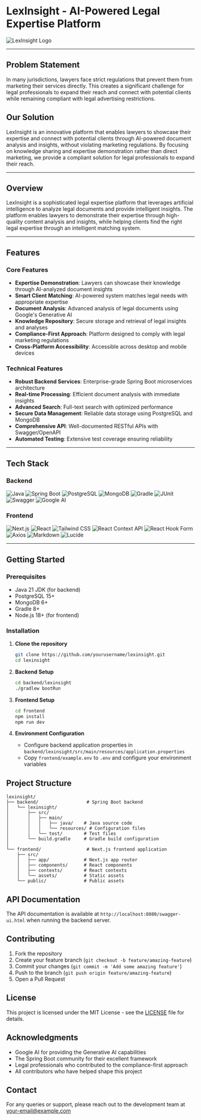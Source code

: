# LexInsight - AI-Powered Legal Expertise Platform  
![LexInsight Logo](frontend/public/logo.png)

---

## Problem Statement  
In many jurisdictions, lawyers face strict regulations that prevent them from marketing their services directly. This creates a significant challenge for legal professionals to expand their reach and connect with potential clients while remaining compliant with legal advertising restrictions.

## Our Solution  
LexInsight is an innovative platform that enables lawyers to showcase their expertise and connect with potential clients through AI-powered document analysis and insights, without violating marketing regulations. By focusing on knowledge sharing and expertise demonstration rather than direct marketing, we provide a compliant solution for legal professionals to expand their reach.

---

## Overview  
LexInsight is a sophisticated legal expertise platform that leverages artificial intelligence to analyze legal documents and provide intelligent insights. The platform enables lawyers to demonstrate their expertise through high-quality content analysis and insights, while helping clients find the right legal expertise through an intelligent matching system.

---

## Features  

### Core Features  
- **Expertise Demonstration**: Lawyers can showcase their knowledge through AI-analyzed document insights  
- **Smart Client Matching**: AI-powered system matches legal needs with appropriate expertise  
- **Document Analysis**: Advanced analysis of legal documents using Google's Generative AI  
- **Knowledge Repository**: Secure storage and retrieval of legal insights and analyses  
- **Compliance-First Approach**: Platform designed to comply with legal marketing regulations  
- **Cross-Platform Accessibility**: Accessible across desktop and mobile devices  

### Technical Features  
- **Robust Backend Services**: Enterprise-grade Spring Boot microservices architecture  
- **Real-time Processing**: Efficient document analysis with immediate insights  
- **Advanced Search**: Full-text search with optimized performance  
- **Secure Data Management**: Reliable data storage using PostgreSQL and MongoDB  
- **Comprehensive API**: Well-documented RESTful APIs with Swagger/OpenAPI  
- **Automated Testing**: Extensive test coverage ensuring reliability  

---

## Tech Stack  

### Backend

![Java](https://img.shields.io/badge/Java-21-blue?logo=java&logoColor=white)
![Spring Boot](https://img.shields.io/badge/Spring%20Boot-3.4.4-success?logo=springboot&logoColor=white)
![PostgreSQL](https://img.shields.io/badge/PostgreSQL-15-blue?logo=postgresql&logoColor=white)
![MongoDB](https://img.shields.io/badge/MongoDB-6-green?logo=mongodb&logoColor=white)
![Gradle](https://img.shields.io/badge/Gradle-8-02303A?logo=gradle&logoColor=white)
![JUnit](https://img.shields.io/badge/JUnit-5-red?logo=java&logoColor=white)
![Swagger](https://img.shields.io/badge/Swagger-API-orange?logo=swagger&logoColor=white)
![Google AI](https://img.shields.io/badge/Google%20Generative%20AI-Enabled-blue?logo=google&logoColor=white)

### Frontend  

![Next.js](https://img.shields.io/badge/Next.js-15.2.4-black?logo=next.js)
![React](https://img.shields.io/badge/React-19-blue?logo=react)
![Tailwind CSS](https://img.shields.io/badge/Tailwind%20CSS-4-blue?logo=tailwindcss)
![React Context API](https://img.shields.io/badge/State%20Management-React%20Context-61DAFB?logo=react)
![React Hook Form](https://img.shields.io/badge/Forms-React%20Hook%20Form-EC5990?logo=reacthookform&logoColor=white)
![Axios](https://img.shields.io/badge/Axios-HTTP%20Client-5A29E4?logo=axios&logoColor=white)
![Markdown](https://img.shields.io/badge/React%20Markdown-Markdown-lightgrey)
![Lucide](https://img.shields.io/badge/Lucide-Icons-blueviolet)

---

## Getting Started  

### Prerequisites  
- Java 21 JDK (for backend)  
- PostgreSQL 15+  
- MongoDB 6+  
- Gradle 8+  
- Node.js 18+ (for frontend)  

### Installation  

1. **Clone the repository**  
   ```bash
   git clone https://github.com/yourusername/lexinsight.git
   cd lexinsight
   ```

2. **Backend Setup**
   ```bash
   cd backend/lexinsight
   ./gradlew bootRun
   ```

3. **Frontend Setup**
   ```bash
   cd frontend
   npm install
   npm run dev
   ```

4. **Environment Configuration**
   - Configure backend application properties in `backend/lexinsight/src/main/resources/application.properties`
   - Copy `frontend/example.env` to `.env` and configure your environment variables

## Project Structure

```
lexinsight/
├── backend/                  # Spring Boot backend
│   └── lexinsight/
│       ├── src/
│       │   ├── main/
│       │   │   ├── java/    # Java source code
│       │   │   └── resources/ # Configuration files
│       │   └── test/        # Test files
│       └── build.gradle     # Gradle build configuration
│
└── frontend/                 # Next.js frontend application
    ├── src/
    │   ├── app/             # Next.js app router
    │   ├── components/      # React components
    │   ├── contexts/        # React contexts
    │   └── assets/          # Static assets
    └── public/              # Public assets
```

## API Documentation

The API documentation is available at `http://localhost:8080/swagger-ui.html` when running the backend server.

## Contributing

1. Fork the repository
2. Create your feature branch (`git checkout -b feature/amazing-feature`)
3. Commit your changes (`git commit -m 'Add some amazing feature'`)
4. Push to the branch (`git push origin feature/amazing-feature`)
5. Open a Pull Request

## License

This project is licensed under the MIT License - see the [LICENSE](LICENSE) file for details.

## Acknowledgments

- Google AI for providing the Generative AI capabilities
- The Spring Boot community for their excellent framework
- Legal professionals who contributed to the compliance-first approach
- All contributors who have helped shape this project

## Contact

For any queries or support, please reach out to the development team at [your-email@example.com](mailto:your-email@example.com)

